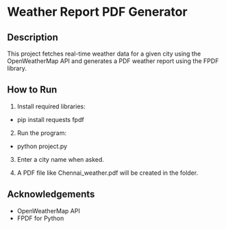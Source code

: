 # Weather Report PDF Generator

## Description
This project fetches real-time weather data for a given city using the OpenWeatherMap API and generates a PDF weather report using the FPDF library.

## How to Run
1. Install required libraries:
- pip install requests fpdf

2. Run the program:
- python project.py

3. Enter a city name when asked.

4. A PDF file like Chennai_weather.pdf will be created in the folder.

## Acknowledgements
- OpenWeatherMap API
- FPDF for Python

